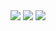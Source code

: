 <div> 
  <a href = "mailto:leo.pereira.cortes@gmail.com"><img src="https://img.shields.io/badge/Gmail-D14836?style=for-the-badge&logo=gmail&logoColor=white" target="_blank"></a>
  <a href="https://www.linkedin.com/in/leonardo-c%C3%B4rtes-a789a91bb/" target="_blank"><img src="https://img.shields.io/badge/-LinkedIn-%230077B5?style=for-the-badge&logo=linkedin&logoColor=white" target="_blank"></a>
  <a href="https://instagram.com/leop.cortes" target="_blank"><img src="https://img.shields.io/badge/-Instagram-%23E4405F?style=for-the-badge&logo=instagram&logoColor=white" target="_blank"></a>
 
  <!-- ![Snake animation](https://github.com/leopcortes/leopcortes/blob/output/github-contribution-grid-snake.svg) -->
 
</div>
